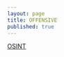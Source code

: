 ```yaml
---
layout: page
title: OFFENSIVE
published: true
---
```

                                
<a href="{{ site.baseurl }}/posts/OSINT.md">OSINT</a><br>
